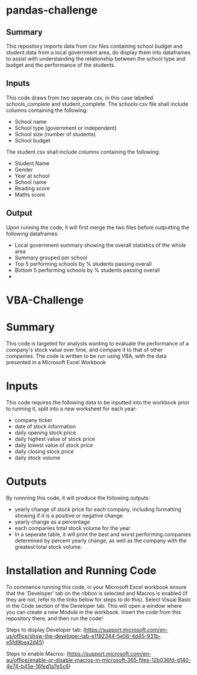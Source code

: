 # pandas-challenge
## Summary
This repository imports data from csv files containing school budget and student data from a local government area, do display them into dataframes to assist with understanding the relationship between the school type and budget and the performance of the students.
## Inputs
This code draws from two seperate csv, in this case labelled schools_complete and student_complete.
The schools csv file shall include columns containing the following:
* School name
* School type (government or independent)
* School size (number of students)
* School budget

The student csv shall include columns containing the following:
* Student Name
* Gender
* Year at school
* School name
* Reading score
* Maths score
## Output
Upon running the code, it will first merge the two files before outputting the following dataframes:
* Local government summary showing the overall statistics of the whole area
* Summary grouped per school
* Top 5 performing schools by % students passing overall
* Bottom 5 performing schools by % students passing overall
* 

# VBA-Challenge
# Summary
This code is targeted for analysts wanting to evaluate the performance of a company's stock value over time, and compare it to that of other companies. The code is written to be run using VBA, with the data presented in a Microsoft Excel Workbook 
# Inputs
This code requires the following data to be inputted into the workbook prior to running it, split into a new worksheet for each year:
* company ticker
* date of stock information
* daily opening stock price
* daily highest value of stock price
* daily lowest value of stock price
* daily closing stock price
* daily stock volume
# Outputs
By runnning this code, it will produce the following outputs:
* yearly change of stock price for each company, including formatting showing if it is a positive or negative change
* yearly change as a percentage
* each companies total stock volume for the year
* In a seperate table, it will print the best and worst performing companies determined by percent yearly change, as well as the company with the greatest total stock volume.
# Installation and Running Code
To commence running this code, in your Microsoft Excel workbook ensure that the 'Developer' tab on the ribbon is selected and Macros is enabled (if they are not, refer to the links below for steps to do this). Select Visual Basic in the Code section of the Developer tab. This will open a window where you can create a new Module in the workbook. Insert the code from this repository there, and then run the code!

Steps to display Developer tab: (https://support.microsoft.com/en-us/office/show-the-developer-tab-e1192344-5e56-4d45-931b-e5fd9bea2d45)

Steps to enable Macros: (https://support.microsoft.com/en-au/office/enable-or-disable-macros-in-microsoft-365-files-12b036fd-d140-4e74-b45e-16fed1a7e5c6)
